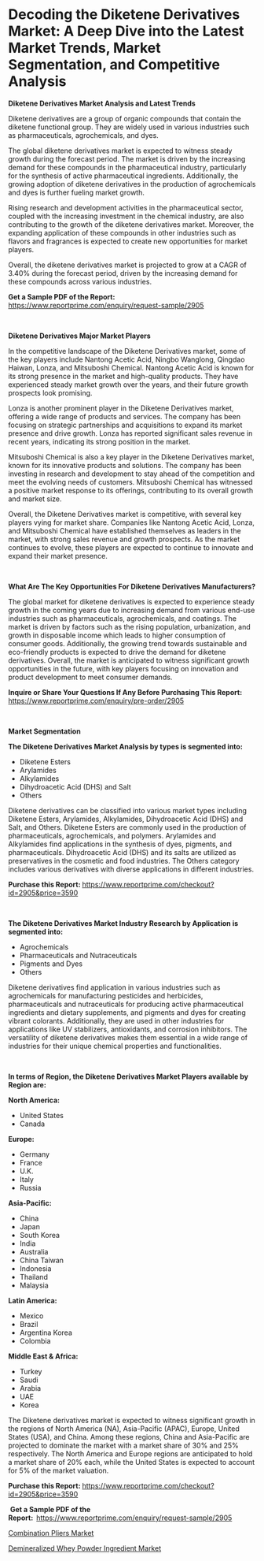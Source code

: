 <p><h1>Decoding the Diketene Derivatives Market: A Deep Dive into the Latest Market Trends, Market Segmentation, and Competitive Analysis</h1></p><p><strong>Diketene Derivatives Market Analysis and Latest Trends</strong></p>
<p><p>Diketene derivatives are a group of organic compounds that contain the diketene functional group. They are widely used in various industries such as pharmaceuticals, agrochemicals, and dyes.</p><p>The global diketene derivatives market is expected to witness steady growth during the forecast period. The market is driven by the increasing demand for these compounds in the pharmaceutical industry, particularly for the synthesis of active pharmaceutical ingredients. Additionally, the growing adoption of diketene derivatives in the production of agrochemicals and dyes is further fueling market growth.</p><p>Rising research and development activities in the pharmaceutical sector, coupled with the increasing investment in the chemical industry, are also contributing to the growth of the diketene derivatives market. Moreover, the expanding application of these compounds in other industries such as flavors and fragrances is expected to create new opportunities for market players.</p><p>Overall, the diketene derivatives market is projected to grow at a CAGR of 3.40% during the forecast period, driven by the increasing demand for these compounds across various industries.</p></p>
<p><strong>Get a Sample PDF of the Report:&nbsp;</strong> <a href="https://www.reportprime.com/enquiry/request-sample/2905">https://www.reportprime.com/enquiry/request-sample/2905</a></p>
<p>&nbsp;</p>
<p><strong>Diketene Derivatives Major Market Players</strong></p>
<p><p>In the competitive landscape of the Diketene Derivatives market, some of the key players include Nantong Acetic Acid, Ningbo Wanglong, Qingdao Haiwan, Lonza, and Mitsuboshi Chemical. Nantong Acetic Acid is known for its strong presence in the market and high-quality products. They have experienced steady market growth over the years, and their future growth prospects look promising.</p><p>Lonza is another prominent player in the Diketene Derivatives market, offering a wide range of products and services. The company has been focusing on strategic partnerships and acquisitions to expand its market presence and drive growth. Lonza has reported significant sales revenue in recent years, indicating its strong position in the market.</p><p>Mitsuboshi Chemical is also a key player in the Diketene Derivatives market, known for its innovative products and solutions. The company has been investing in research and development to stay ahead of the competition and meet the evolving needs of customers. Mitsuboshi Chemical has witnessed a positive market response to its offerings, contributing to its overall growth and market size.</p><p>Overall, the Diketene Derivatives market is competitive, with several key players vying for market share. Companies like Nantong Acetic Acid, Lonza, and Mitsuboshi Chemical have established themselves as leaders in the market, with strong sales revenue and growth prospects. As the market continues to evolve, these players are expected to continue to innovate and expand their market presence.</p></p>
<p>&nbsp;</p>
<p><strong>What Are The Key Opportunities For Diketene Derivatives Manufacturers?</strong></p>
<p><p>The global market for diketene derivatives is expected to experience steady growth in the coming years due to increasing demand from various end-use industries such as pharmaceuticals, agrochemicals, and coatings. The market is driven by factors such as the rising population, urbanization, and growth in disposable income which leads to higher consumption of consumer goods. Additionally, the growing trend towards sustainable and eco-friendly products is expected to drive the demand for diketene derivatives. Overall, the market is anticipated to witness significant growth opportunities in the future, with key players focusing on innovation and product development to meet consumer demands.</p></p>
<p><strong>Inquire or Share Your Questions If Any Before Purchasing This Report:</strong> <a href="https://www.reportprime.com/enquiry/pre-order/2905">https://www.reportprime.com/enquiry/pre-order/2905</a></p>
<p>&nbsp;</p>
<p><strong>Market Segmentation</strong></p>
<p><strong>The Diketene Derivatives Market Analysis by types is segmented into:</strong></p>
<p><ul><li>Diketene Esters</li><li>Arylamides</li><li>Alkylamides</li><li>Dihydroacetic Acid (DHS) and Salt</li><li>Others</li></ul></p>
<p><p>Diketene derivatives can be classified into various market types including Diketene Esters, Arylamides, Alkylamides, Dihydroacetic Acid (DHS) and Salt, and Others. Diketene Esters are commonly used in the production of pharmaceuticals, agrochemicals, and polymers. Arylamides and Alkylamides find applications in the synthesis of dyes, pigments, and pharmaceuticals. Dihydroacetic Acid (DHS) and its salts are utilized as preservatives in the cosmetic and food industries. The Others category includes various derivatives with diverse applications in different industries.</p></p>
<p><strong>Purchase this Report:&nbsp;</strong><a href="https://www.reportprime.com/checkout?id=2905&price=3590">https://www.reportprime.com/checkout?id=2905&price=3590</a></p>
<p>&nbsp;</p>
<p><strong>The Diketene Derivatives Market Industry Research by Application is segmented into:</strong></p>
<p><ul><li>Agrochemicals</li><li>Pharmaceuticals and Nutraceuticals</li><li>Pigments and Dyes</li><li>Others</li></ul></p>
<p><p>Diketene derivatives find application in various industries such as agrochemicals for manufacturing pesticides and herbicides, pharmaceuticals and nutraceuticals for producing active pharmaceutical ingredients and dietary supplements, and pigments and dyes for creating vibrant colorants. Additionally, they are used in other industries for applications like UV stabilizers, antioxidants, and corrosion inhibitors. The versatility of diketene derivatives makes them essential in a wide range of industries for their unique chemical properties and functionalities.</p></p>
<p>&nbsp;</p>
<p><strong>In terms of Region, the Diketene Derivatives Market Players available by Region are:</strong></p>
<p>
    <p> <strong> North America: </strong>
        <ul>
            <li>United States</li>
            <li>Canada</li>
        </ul>
        </p> 
    <p> <strong> Europe: </strong>
        <ul>
            <li>Germany</li>
            <li>France</li>
            <li>U.K.</li>
            <li>Italy</li>
            <li>Russia</li>
        </ul>
        </p> 
    <p> <strong> Asia-Pacific: </strong>
        <ul>
            <li>China</li>
            <li>Japan</li>
            <li>South Korea</li>
            <li>India</li>
            <li>Australia</li>
            <li>China Taiwan</li>
            <li>Indonesia</li>
            <li>Thailand</li>
            <li>Malaysia</li>
        </ul>
        </p> 
    <p> <strong> Latin America: </strong>
        <ul>
            <li>Mexico</li>
            <li>Brazil</li>
            <li>Argentina Korea</li>
            <li>Colombia</li>
        </ul>
        </p> 
    <p> <strong> Middle East & Africa: </strong>
        <ul>
            <li>Turkey</li>
            <li>Saudi</li>
            <li>Arabia</li>
            <li>UAE</li>
            <li>Korea</li>
        </ul>
    </p>
    </p>
<p><p>The Diketene derivatives market is expected to witness significant growth in the regions of North America (NA), Asia-Pacific (APAC), Europe, United States (USA), and China. Among these regions, China and Asia-Pacific are projected to dominate the market with a market share of 30% and 25% respectively. The North America and Europe regions are anticipated to hold a market share of 20% each, while the United States is expected to account for 5% of the market valuation.</p></p>
<p><strong>Purchase this Report: </strong><a href="https://www.reportprime.com/checkout?id=2905&price=3590">https://www.reportprime.com/checkout?id=2905&price=3590</a></p>
<p>&nbsp;<strong>Get a Sample PDF of the Report:&nbsp;&nbsp;</strong><a href="https://www.reportprime.com/enquiry/request-sample/2905">https://www.reportprime.com/enquiry/request-sample/2905</a></p>
<p><strong></strong></p>
<p><p><a href="https://eight-handstand-8fb.notion.site/Combination-Pliers-Market-Size-Evaluating-its-Market-Trends-Growth-and-Projections-2024-2031-49ff55a515384748a3eeb397fbd0a14a">Combination Pliers Market</a></p><p><a href="https://view.publitas.com/reportprime-1/demineralized-whey-powder-ingredient-market-size-share-trends-analysis-report-by-application-regional-outlook-competitive-strategies-and-segment-forecasts-2024-2031/">Demineralized Whey Powder Ingredient Market</a></p></p>